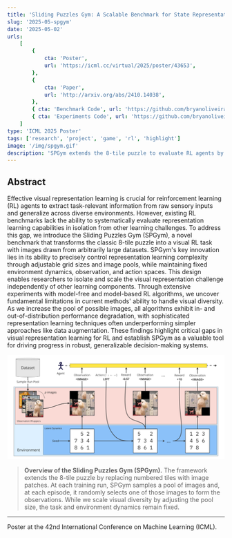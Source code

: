 ```yaml
---
title: 'Sliding Puzzles Gym: A Scalable Benchmark for State Representation in Visual Reinforcement Learning'
slug: '2025-05-spgym'
date: '2025-05-02'
urls:
    [
        {
            cta: 'Poster',
            url: 'https://icml.cc/virtual/2025/poster/43653',
        },
        {
            cta: 'Paper',
            url: 'http://arxiv.org/abs/2410.14038',
        },
        { cta: 'Benchmark Code', url: 'https://github.com/bryanoliveira/sliding-puzzles-gym' },
        { cta: 'Experiments Code', url: 'https://github.com/bryanoliveira/spgym-experiments' },
    ]
type: 'ICML 2025 Poster'
tags: ['research', 'project', 'game', 'rl', 'highlight']
image: '/img/spgym.gif'
description: 'SPGym extends the 8-tile puzzle to evaluate RL agents by scaling representation learning complexity while keeping environment dynamics fixed, revealing opportunities for advancing representation learning for decision-making research.'
---
```


## Abstract

Effective visual representation learning is crucial for reinforcement learning (RL) agents to extract task-relevant information from raw sensory inputs and generalize across diverse environments. However, existing RL benchmarks lack the ability to systematically evaluate representation learning capabilities in isolation from other learning challenges. To address this gap, we introduce the Sliding Puzzles Gym (SPGym), a novel benchmark that transforms the classic 8-tile puzzle into a visual RL task with images drawn from arbitrarily large datasets. SPGym's key innovation lies in its ability to precisely control representation learning complexity through adjustable grid sizes and image pools, while maintaining fixed environment dynamics, observation, and action spaces. This design enables researchers to isolate and scale the visual representation challenge independently of other learning components. Through extensive experiments with model-free and model-based RL algorithms, we uncover fundamental limitations in current methods' ability to handle visual diversity. As we increase the pool of possible images, all algorithms exhibit in- and out-of-distribution performance degradation, with sophisticated representation learning techniques often underperforming simpler approaches like data augmentation. These findings highlight critical gaps in visual representation learning for RL and establish SPGym as a valuable tool for driving progress in robust, generalizable decision-making systems.

<div align="center">
    <img class="text-img mw-100" src="/img/spgym_diagram.png">
</div>

> <b>Overview of the Sliding Puzzles Gym (SPGym).</b> The framework extends the 8-tile puzzle by replacing numbered tiles with image patches. At each training run, SPGym samples a pool of images and, at each episode, it randomly selects one of those images to form the observations. While we scale visual diversity by adjusting the pool size, the task and environment dynamics remain fixed.

---
Poster at the 42nd International Conference on Machine Learning (ICML).
